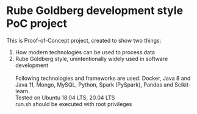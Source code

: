 # Rube Goldberg development style PoC project
This is Proof-of-Concept project, created to show two things:
1. How modern technologies can be used to process data
2. Rube Goldberg style, unintentionally widely used in software development
<br><br>Following technologies and frameworks are used: Docker, Java 8 and Java 11, Mongo, MySQL, Python, Spark (PySpark), Pandas and Scikit-learn.
<br>Tested on Ubuntu 18.04 LTS, 20.04 LTS
<br>run.sh should be executed with root privileges
